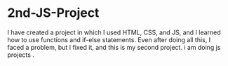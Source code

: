 # 2nd-JS-Project
I have created a project in which I used HTML, CSS, and JS, and I learned how to use functions and if-else statements. Even after doing all this, I faced a problem, but I fixed it, and this is my second project.
i am doing js projects .
